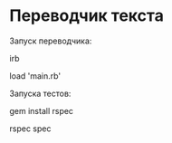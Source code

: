 # Переводчик текста
Запуск переводчика:

irb

load 'main.rb'

Запуска тестов:

gem install rspec

rspec spec
